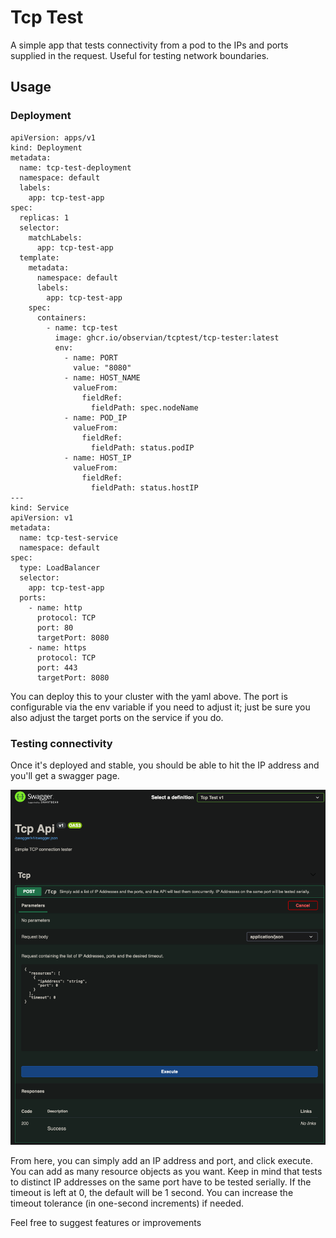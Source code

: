 # Tcp Test

A simple app that tests connectivity from a pod to the IPs and ports supplied in the request.  Useful for testing network boundaries.

## Usage

### Deployment

```
apiVersion: apps/v1
kind: Deployment
metadata:
  name: tcp-test-deployment
  namespace: default
  labels:
    app: tcp-test-app
spec:
  replicas: 1
  selector:
    matchLabels:
      app: tcp-test-app
  template:
    metadata:
      namespace: default
      labels:
        app: tcp-test-app
    spec:
      containers:
        - name: tcp-test
          image: ghcr.io/observian/tcptest/tcp-tester:latest
          env:
            - name: PORT
              value: "8080"
            - name: HOST_NAME
              valueFrom:
                fieldRef:
                  fieldPath: spec.nodeName
            - name: POD_IP
              valueFrom:
                fieldRef:
                  fieldPath: status.podIP
            - name: HOST_IP
              valueFrom:
                fieldRef:
                  fieldPath: status.hostIP
---
kind: Service
apiVersion: v1
metadata:
  name: tcp-test-service
  namespace: default
spec:
  type: LoadBalancer
  selector:
    app: tcp-test-app
  ports:
    - name: http
      protocol: TCP
      port: 80
      targetPort: 8080
    - name: https
      protocol: TCP
      port: 443
      targetPort: 8080
```
You can deploy this to your cluster with the yaml above.  The port is configurable via the env variable if you need to adjust it; just be sure you also adjust the target ports on the service if you do.

### Testing connectivity

Once it's deployed and stable, you should be able to hit the IP address and you'll get a swagger page.

![swaggerScreenShot](images/swaggerScreen1.png)

From here, you can simply add an IP address and port, and click execute.  You can add as many resource objects as you want.  Keep in mind that tests to distinct IP addresses on the same port have to be tested serially.  If the timeout is left at 0, the default will be 1 second.  You can increase the timeout tolerance (in one-second increments) if needed.

Feel free to suggest features or improvements